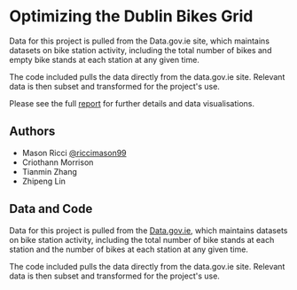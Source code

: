 
# Optimizing the Dublin Bikes Grid

Data for this project is pulled from the Data.gov.ie site, which maintains datasets on bike station activity, including the total number of bikes and empty bike stands at each station at any given time.

The code included pulls the data directly from the data.gov.ie site. Relevant data is then subset and transformed for the project's use. 

Please see the full [report]([@riccimason99]([https://github.com/riccimason99)](https://drive.google.com/file/d/1jAIjHQQxbJbmstnbErfZckOt2P0n36Cg/view?usp=sharing)) for further details and data visualisations.  



## Authors

- Mason Ricci [@riccimason99](https://github.com/riccimason99)
- Criothann Morrison
- Tianmin Zhang
- Zhipeng Lin



## Data and Code 

Data for this project is pulled from the [Data.gov.ie](https://data.gov.ie/dataset/dublinbikes-api), which maintains datasets on bike station activity, including the total number of bike stands at each station and the number of bikes at each station at any given time.

The code included pulls the data directly from the data.gov.ie site. Relevant data is then subset and transformed for the project's use. 

